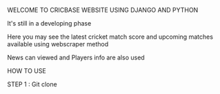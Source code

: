 WELCOME TO CRICBASE WEBSITE USING DJANGO AND PYTHON

It's still in a developing phase

Here you may see the latest cricket match score and upcoming matches available using webscraper method

News can viewed and Players info are also used

HOW TO USE 

STEP 1 : Git clone
